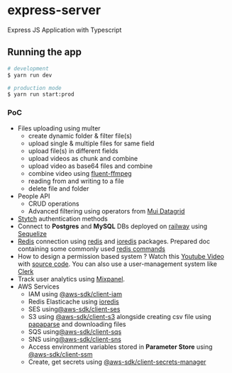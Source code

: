 # express-server

Express JS Application with Typescript

## Running the app

```bash
# development
$ yarn run dev

# production mode
$ yarn run start:prod
```

### PoC

- Files uploading using multer
  - create dynamic folder & filter file(s)
  - upload single & multiple files for same field
  - upload file(s) in different fields
  - upload videos as chunk and combine
  - upload video as base64 files and combine
  - combine video using [fluent-ffmpeg](https://www.npmjs.com/package/fluent-ffmpeg)
  - reading from and writing to a file
  - delete file and folder
- People API
  - CRUD operations
  - Advanced filtering using operators from [Mui Datagrid](https://mui.com/x/react-data-grid/)
- [Stytch](https://stytch.com/) authentication methods
- Connect to **Postgres** and **MySQL** DBs deployed on [railway](https://docs.railway.com/) using [Sequelize](https://sequelize.org/)
- [Redis](https://redis.io/) connection using [redis](https://www.npmjs.com/package/redis) and [ioredis](https://www.npmjs.com/package/ioredis) packages. Prepared doc containing some commonly used [redis commands](https://redis.io/docs/latest/commands/)
- How to design a permission based system ? Watch this [Youtube Video](https://www.youtube.com/watch?v=5GG-VUvruzE) with [source code](https://github.com/WebDevSimplified/permission-system/tree/main). You can also use a user-management system like [Clerk](https://clerk.com/)
- Track user analytics using [Mixpanel](https://mixpanel.com/home/).
- AWS Services
  - IAM using [@aws-sdk/client-iam](https://www.npmjs.com/package/@aws-sdk/client-iam)
  - Redis Elasticache using [ioredis](https://www.npmjs.com/package/ioredis)
  - SES using[@aws-sdk/client-ses](https://www.npmjs.com/package/@aws-sdk/client-ses)
  - S3 using [@aws-sdk/client-s3](https://www.npmjs.com/package/@aws-sdk/client-s3) alongside creating csv file using [papaparse](https://www.npmjs.com/package/papaparse) and downloading files
  - SQS using[@aws-sdk/client-sqs](https://www.npmjs.com/package/@aws-sdk/client-sqs)
  - SNS using[@aws-sdk/client-sns](https://www.npmjs.com/package/@aws-sdk/client-sns)
  - Access environment variables stored in **Parameter Store** using
  [@aws-sdk/client-ssm](https://www.npmjs.com/package/@aws-sdk/client-ssm)
  - Create, get secrets using [@aws-sdk/client-secrets-manager](https://www.npmjs.com/package/@aws-sdk/client-secrets-manager)

